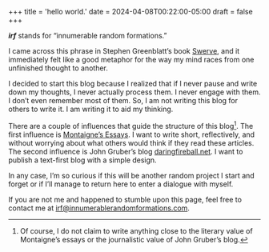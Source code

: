 +++
title = 'hello world.'
date = 2024-04-08T00:22:00-05:00
draft = false
+++

***irf*** stands for “innumerable random formations.” 

I came across this phrase in Stephen Greenblatt’s book [Swerve](https://wwnorton.com/books/9780393343403), and it immediately felt like a good metaphor for the way my mind races from one unfinished thought to another.

I decided to start this blog because I realized that if I never pause and write down my thoughts, I never actually process them. I never engage with them. I don’t even remember most of them. So, I am not writing this blog for others to write it. I am writing it to aid my thinking. 

There are a couple of influences that guide the structure of this blog[^1]. The first influence is [Montaigne’s Essays](https://www.gutenberg.org/ebooks/3600). I want to write short, reflectively, and without worrying about what others would think if they read these articles. The second influence is John Gruber’s blog [daringfireball.net](https://daringfireball.net). I want to publish a text-first blog with a simple design.

In any case, I’m so curious if this will be another random project I start and forget or if I’ll manage to return here to enter a dialogue with myself. 

If you are not me and happened to stumble upon this page, feel free to contact me at irf@innumerablerandomformations.com.

[^1]: Of course, I do not claim to write anything close to the literary value of Montaigne’s essays or the journalistic value of John Gruber’s blog.